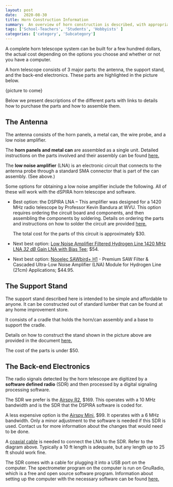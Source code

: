 ```yaml
---
layout: post
date:   2020-08-30
title: Horn Construction Information
summary:  An overview of horn construction is described, with appropriate links
tags: ['School-Teachers', 'Students', 'Hobbyists' ]
categories: ['category', 'Subcategory'] 
---
```


A complete horn telescope system can be built for a few hundred dollars, the actual cost depending on the options you choose and whether or not you have a computer. 

A horn telescope consists of 3 major parts: the antenna, the support stand, and the back-end electronics. These parts are highlighted in the picture below.

{picture to come}

Below we present descriptions of the different parts with links to details how to purchase the parts and how to assemble them.

## The Antenna
    
The antenna consists of the horn panels, a metal can, the wire probe, and a low noise amplifier.

The **horn panels and metal can** are assembled as a single unit. Detailed instructions on the parts involved and their assembly can be found [here.](https://drive.google.com/file/d/1qdc5lhKErFyIsc8b52ZIkCPJLi-XykSb/view?usp=sharing)

The **low noise amplifier** (LNA) is an electronic circuit that connects to the antenna probe through a standard SMA connector that is part of the can assembly. (See above.) 
    
Some options for obtaining a low noise amplifier include the following. All of these will work with the dSPIRA horn telescope and software.

+ Best option: the DSPIRA LNA – This amplifier was designed for a 1420 MHz radio telescope by Professor Kevin Bandura at WVU. This option requires ordering the circuit board and components, and then assembling the components by soldering. Details on ordering the parts and instructions on how to solder the circuit are provided [here.](http://wvurail.org/dspira-lessons/DetailedLNAInstructions)

    The total cost for the parts of this circuit is approximately $30.

+ Next best option: [Low Noise Amplifier Filtered Hydrogen Line 1420 MHz LNA *32 dB* Gain LNA with Bias Tee](https://gpio.com/products/hydrogen-line-lna-with-bias-tee); $54.
+ Next best option: [Nooelec SAWbird+ H1](https://www.nooelec.com/store/sdr/sdr-addons/sawbird-h1.html) - Premium SAW Filter & Cascaded Ultra-Low Noise Amplifier (LNA) Module for Hydrogen Line (21cm) Applications; $44.95.



## The Support Stand 

The support stand described here is intended to be simple and affordable to anyone. It can be constructed out of standard lumber that can be found at any home improvement store.

It consists of a cradle that holds the horn/can assembly and a base to support the cradle.

Details on how to construct the stand shown in the picture above are provided in the document [here.](https://drive.google.com/file/d/1qdc5lhKErFyIsc8b52ZIkCPJLi-XykSb/view?usp=sharing)

The cost of the parts is under $50.
  
## The Back-end Electronics

The radio signals detected by the horn telescope are digitized by a **software defined radio** (SDR) and then processed by a digital signaling processing software.

The SDR we prefer is the [Airspy R2](https://airspy.com/airspy-r2), $169. This operates with a 10 MHz bandwidth and is the SDR that the DSPIRA software is coded for.

A less expensive option is the [Airspy Mini](https://airspy.com/airspy-r2), $99. It operates with a 6 MHz bandwidth. Only a minor adjustment to the software is needed if this SDR is used. Contact us for more information about the changes that would need to be done.

A [coaxial cable](https://www.coaxrf.com/shop/1-rf-coaxial-cables/times-microwave-lmr240/sma-male-times-microwave-lmr240/lmr240-sma-male-to-sma-male-coaxial-rf-pigtail-cable/) is needed to connect the LNA to the SDR. Refer to the diagram above. Typically a 10 ft length is adequate, but any length up to 25 ft should work fine.

The SDR comes with a cable for plugging it into a USB port on the computer. The spectrometer program on the computer is run on GnuRadio, which is a free and open source software program. Information about setting up the computer with the necessary software can be found [here.](http://wvurail.org/dspira-lessons/HornOperation_computerSystems)

